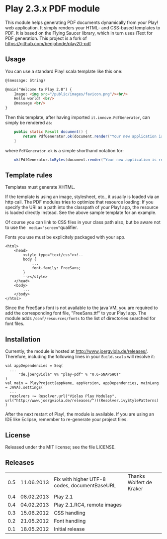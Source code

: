 Play 2.3.x PDF module
===================

This module helps generating PDF documents dynamically from your Play! web application.
It simply renders your HTML- and CSS-based templates to PDF.
It is based on the Flying Saucer library, which in turn uses iText for PDF generation.
This project is a fork of https://github.com/benjohnde/play20-pdf

Usage
-----

You can use a standard Play! scala template like this one:
``` html
@(message: String)

@main("Welcome to Play 2.0") {
    Image: <img src="/public/images/favicon.png"/><br/>
    Hello world! <br/>
    @message <br/>
}
```

Then this template, after having imported ```it.innove.PdfGenerator```, can simply be rendered as:
``` java
	public static Result document() {
		return PdfGenerator.ok(document.render("Your new application is ready."));
	}
```  
where ```PdfGenerator.ok``` is a simple shorthand notation for:
``` java
	ok(PdfGenerator.toBytes(document.render("Your new application is ready."))).as("application/pdf")
```

Template rules
--------------

Templates must generate XHTML.

If the template is using an image, stylesheet, etc., it usually is loaded via an http call.
The PDF modules tries to optimize that resource loading:
If you specify the URI as a path into the classpath of your Play! app, the resource is loaded directly instead.
See the above sample template for an example.

Of course you can link to CSS files in your class path also, but be aware not to
use the ``` media="screen"```qualifier. 
  
Fonts you use must be explicitely packaged with your app.
```
<html>
	<head>
		<style type="text/css"><!--
		body {
			...
			font-family: FreeSans;
		}
		--></style>	
	</head>
	<body>
		...
	</body>
</html>
```
Since the FreeSans font is not available to the java VM, you are required to
add the corresponding font file, "FreeSans.ttf" to your Play! app.
The module adds ```/conf/resources/fonts``` to the list of directories
searched for font files.

Installation
------------

Currently, the module is hosted at http://www.joergviola.de/releases/.
Therefore, including the following lines in your ```Build.scala``` will resolve it:
```
val appDependencies = Seq(
  ...
      "de.joergviola" %% "play-pdf" % "0.6-SNAPSHOT"
)
val main = PlayProject(appName, appVersion, appDependencies, mainLang = JAVA).settings(
  ...
  resolvers += Resolver.url("Violas Play Modules", url("http://www.joergviola.de/releases/"))(Resolver.ivyStylePatterns)
)
```
After the next restart of Play!, the module is available.
If you are using an IDE like Eclipse, remember to re-generate your project files. 


License
-------

Released under the MIT license; see the file LICENSE.

Releases
------------

<table>
	<tr>
		<td>0.5</td>
		<td>11.06.2013</td>
		<td>Fix with higher UTF-8 codes, documentBaseURL</td>
		<td>Thanks Wolfert de Kraker</td>
	</tr>
	<tr>
		<td>0.4</td>
		<td>08.02.2013</td>
		<td>Play 2.1</td>
		<td></td>
	</tr>
	<tr>
		<td>0.4</td>
		<td>04.02.2013</td>
		<td>Play 2.1.RC4, remote images</td>
		<td></td>
	</tr>
	<tr>
		<td>0.3</td>
		<td>15.06.2012</td>
		<td>CSS handling</td>
		<td></td>
	</tr>
	<tr>
		<td>0.2</td>
		<td>21.05.2012</td>
		<td>Font handling</td>
		<td></td>
	</tr>
	<tr>
		<td>0.1</td>
		<td>18.05.2012</td>
		<td>Initial release</td>
		<td></td>
	</tr>
</table>
